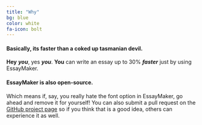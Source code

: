 ```yaml
---
title: "Why"
bg: blue
color: white
fa-icon: bolt
---
```


#### Basically, its faster than a coked up tasmanian devil.
**Hey** ***you***, yes ***you***. **You** can write an essay up to 30% ***faster*** just by using EssayMaker.
#### EssayMaker is also **open-source**. 
Which means if, say, you really hate the font option in EssayMaker, go ahead and remove it for yourself! You can also submit a pull request on the [GitHub project page](https://github.com/sargeant45/EssayMaker) so if you think that is a good idea, others can experience it as well.
